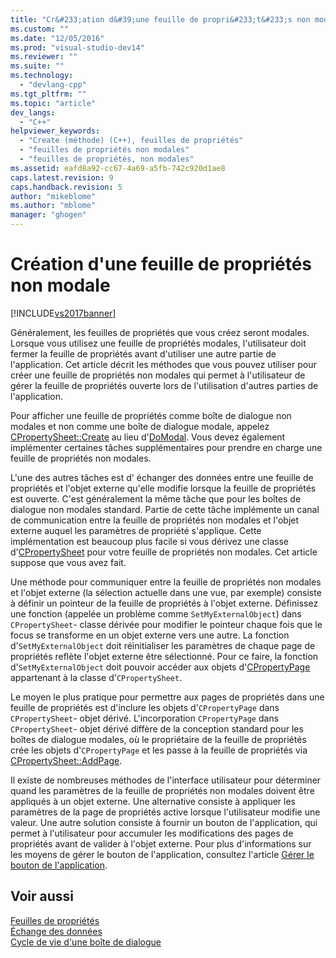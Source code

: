 ```yaml
---
title: "Cr&#233;ation d&#39;une feuille de propri&#233;t&#233;s non modale | Microsoft Docs"
ms.custom: ""
ms.date: "12/05/2016"
ms.prod: "visual-studio-dev14"
ms.reviewer: ""
ms.suite: ""
ms.technology: 
  - "devlang-cpp"
ms.tgt_pltfrm: ""
ms.topic: "article"
dev_langs: 
  - "C++"
helpviewer_keywords: 
  - "Create (méthode) (C++), feuilles de propriétés"
  - "feuilles de propriétés non modales"
  - "feuilles de propriétés, non modales"
ms.assetid: eafd8a92-cc67-4a69-a5fb-742c920d1ae8
caps.latest.revision: 9
caps.handback.revision: 5
author: "mikeblome"
ms.author: "mblome"
manager: "ghogen"
---
```

# Cr&#233;ation d&#39;une feuille de propri&#233;t&#233;s non modale
[!INCLUDE[vs2017banner](../assembler/inline/includes/vs2017banner.md)]

Généralement, les feuilles de propriétés que vous créez seront modales.  Lorsque vous utilisez une feuille de propriétés modales, l'utilisateur doit fermer la feuille de propriétés avant d'utiliser une autre partie de l'application.  Cet article décrit les méthodes que vous pouvez utiliser pour créer une feuille de propriétés non modales qui permet à l'utilisateur de gérer la feuille de propriétés ouverte lors de l'utilisation d'autres parties de l'application.  
  
 Pour afficher une feuille de propriétés comme boîte de dialogue non modales et non comme une boîte de dialogue modale, appelez [CPropertySheet::Create](../Topic/CPropertySheet::Create.md) au lieu d'[DoModal](../Topic/CPropertySheet::DoModal.md).  Vous devez également implémenter certaines tâches supplémentaires pour prendre en charge une feuille de propriétés non modales.  
  
 L'une des autres tâches est d' échanger des données entre une feuille de propriétés et l'objet externe qu'elle modifie lorsque la feuille de propriétés est ouverte.  C'est généralement la même tâche que pour les boîtes de dialogue non modales standard.  Partie de cette tâche implémente un canal de communication entre la feuille de propriétés non modales et l'objet externe auquel les paramètres de propriété s'applique.  Cette implémentation est beaucoup plus facile si vous dérivez une classe d'[CPropertySheet](../mfc/reference/cpropertysheet-class.md) pour votre feuille de propriétés non modales.  Cet article suppose que vous avez fait.  
  
 Une méthode pour communiquer entre la feuille de propriétés non modales et l'objet externe \(la sélection actuelle dans une vue, par exemple\) consiste à définir un pointeur de la feuille de propriétés à l'objet externe.  Définissez une fonction \(appelée un problème comme `SetMyExternalObject`\) dans `CPropertySheet`\- classe dérivée pour modifier le pointeur chaque fois que le focus se transforme en un objet externe vers une autre.  La fonction d'`SetMyExternalObject` doit réinitialiser les paramètres de chaque page de propriétés reflète l'objet externe être sélectionné.  Pour ce faire, la fonction d'`SetMyExternalObject` doit pouvoir accéder aux objets d'[CPropertyPage](../mfc/reference/cpropertypage-class.md) appartenant à la classe d'`CPropertySheet`.  
  
 Le moyen le plus pratique pour permettre aux pages de propriétés dans une feuille de propriétés est d'inclure les objets d'`CPropertyPage` dans `CPropertySheet`\- objet dérivé.  L'incorporation `CPropertyPage` dans `CPropertySheet`\- objet dérivé diffère de la conception standard pour les boîtes de dialogue modales, où le propriétaire de la feuille de propriétés crée les objets d'`CPropertyPage` et les passe à la feuille de propriétés via [CPropertySheet::AddPage](../Topic/CPropertySheet::AddPage.md).  
  
 Il existe de nombreuses méthodes de l'interface utilisateur pour déterminer quand les paramètres de la feuille de propriétés non modales doivent être appliqués à un objet externe.  Une alternative consiste à appliquer les paramètres de la page de propriétés active lorsque l'utilisateur modifie une valeur.  Une autre solution consiste à fournir un bouton de l'application, qui permet à l'utilisateur pour accumuler les modifications des pages de propriétés avant de valider à l'objet externe.  Pour plus d'informations sur les moyens de gérer le bouton de l'application, consultez l'article [Gérer le bouton de l'application](../mfc/handling-the-apply-button.md).  
  
## Voir aussi  
 [Feuilles de propriétés](../mfc/property-sheets-mfc.md)   
 [Échange des données](../mfc/exchanging-data.md)   
 [Cycle de vie d'une boîte de dialogue](../mfc/life-cycle-of-a-dialog-box.md)